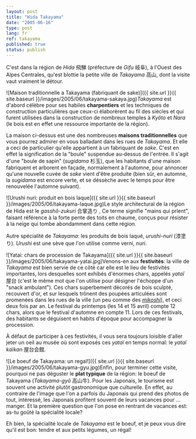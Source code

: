 ```yaml
---
layout: post
title: "Hida Takayama"
date: "2005-06-16"
type: post
lang: fr
ref: takayama
published: true
status: publish
---
```




C'est dans la région de _Hida_ 飛騨 (préfecture de _Gifu_ 岐阜), à l'Ouest des Alpes Centrales, qu'est blottie la petite ville de _Takayama_ 高山, dont la visite vaut vraiment le détour.

![Maison traditionnelle a Takayama (fabriquant de sake)]({{ site.url }}{{ site.baseurl }}/images/2005/06/takayama-sakaya.jpg)_Takayama_ est d'abord célèbre pour ses habiles **charpentiers** et les techniques de construction particulières que ceux-ci élaborèrent au fil des siècles et qui furent utilisées dans la construction de nombreux temples à _Kyôto_ et _Nara_ (le bois est en effet une ressource importante de la région).

La maison ci-dessus est une des nombreuses **maisons traditionnelles** que vous pourrez admirer en vous balladant dans les rues de _Takayama_. Et elle a ceci de particulier qu'elle appartient à un fabriquant de _sake_. C'est en effet la signification de la "boule" suspendue au-dessus de l'entrée. Il s'agit d'une "boule de sapin" (_sugidama_ 杉玉), que les habitants d'une maison fabriquent et arborent en façade, normalement à l'automne, pour annoncer qu'une nouvelle cuvée de _sake_ vient d'être produite (bien sûr, en automne, la _sugidama_ est encore verte, et se déssèche avec le temps pour être renouvelée l'automne suivant).

![Urushi nuri: produit en bois laque]({{ site.url }}{{ site.baseurl }}/images/2005/06/takayama-laque.jpg)Le style architectural de la région de Hida est le _gasshô-zukuri_ 合掌造り , Ce terme signifie "mains qui prient", faisant référence à la forte pente des toits en chaume, conçus pour résister à la neige qui tombe abondamment dans cette région.

Autre spécialité de _Takayama_: les produits de bois laqué, _urushi-nuri_ (漆塗り). _Urushi_ est une sève que l'on utilise comme verni, _nuri_.

![Yatai: chars de procession de Takayama]({{ site.url }}{{ site.baseurl }}/images/2005/06/takayama-yatai.jpg)Venons-en aux **festivités**: la ville de _Takayama_ est bien servie de ce côté car elle est le lieu de festivités importantes, lors desquelles sont exhibés d'énormes chars, appelés _yataï_ 屋台 (c'est le même mot que l'on utilise pour désigner l'échoppe d'un "snack ambulant"). Ces chars superbement décorés de bois sculpté, recouvert d'or, et sur lesquels trônent des poupées articulées sont promenées dans les rues de la ville (un peu comme des _[mikoshi](http://www.japonophile.com/article_omikoshi_fr.html)_), et ceci deux fois par an. Le festival du printemps (les 14 et 15 avril) compte 12 chars, alors que le festival d'automne en compte 11. Lors de ces festivals, des habitants se déguisent en habits d'époque pour accompagner la procession.

À défaut de participer à ces festivités, il vous sera toujours loisible d'aller jeter un oeil au musée où sont exposés ces _yataï_ en temps normal: le _yataï kaïkan_ 屋台会館.

![Le boeuf de Takayama: un regal!]({{ site.url }}{{ site.baseurl }}/images/2005/06/takayama-gyu.jpg)Enfin, pour terminer cette visite, pourquoi ne pas déguster le **plat typique** de la région: le boeuf de Takayama (_Takayama-gyû_ 高山牛). Pour les Japonais, le tourisme est souvent une activité plutôt gastronomique que culturelle. En effet, au contraire de l'image que l'on a parfois du Japonais qui prend des photos de tout, intéressé, les Japonais profitent souvent de leurs vacances pour ... manger. Et la première question que l'on pose en rentrant de vacances est: as-tu goûté la spécialité locale?

Eh bien, la spécialité locale de _Takayama_ est le boeuf, et je peux vous dire qu'il est bon: tendre et aux petits légumes, un régal!


